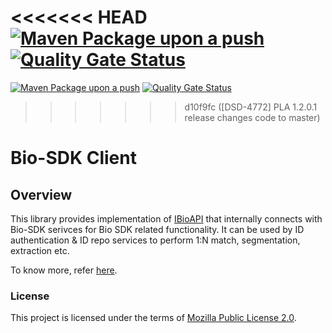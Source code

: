 <<<<<<< HEAD
[![Maven Package upon a push](https://github.com/mosip/biosdk-client/actions/workflows/push_trigger.yml/badge.svg?branch=develop)](https://github.com/mosip/biosdk-client/actions/workflows/push_trigger.yml)
[![Quality Gate Status](https://sonarcloud.io/api/project_badges/measure?branch=develop&project=mosip_biosdk-client&metric=alert_status)](https://sonarcloud.io/dashboard?branch=develop&id=mosip_biosdk-client)
=======
[![Maven Package upon a push](https://github.com/mosip/biosdk-client/actions/workflows/push-trigger.yml/badge.svg?branch=master)](https://github.com/mosip/biosdk-client/actions/workflows/push-trigger.yml)
[![Quality Gate Status](https://sonarcloud.io/api/project_badges/measure?branch=master&project=mosip_biosdk-client&metric=alert_status)](https://sonarcloud.io/dashboard?branch=master&id=mosip_biosdk-client)
>>>>>>> d10f9fc ([DSD-4772] PLA 1.2.0.1 release changes code to master)

# Bio-SDK Client

## Overview
This library provides implementation of [IBioAPI](https://github.com/mosip/commons/blob/master/kernel/kernel-biometrics-api/src/main/java/io/mosip/kernel/biometrics/spi/IBioApi.java) that internally connects with Bio-SDK serivces for Bio SDK related functionality. It can be used by ID authentication & ID repo services to perform 1:N match, segmentation, extraction etc.

To know more, refer [here](https://https://docs.mosip.io/1.2.0/biometrics/biometric-sdk).

### License
This project is licensed under the terms of [Mozilla Public License 2.0](LICENSE).

